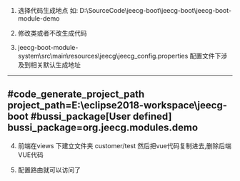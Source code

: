1. 选择代码生成地点 如: D:\SourceCode\jeecg-boot\jeecg-boot\jeecg-boot-module-demo

2. 修改类或者不改生成代码

3. jeecg-boot-module-system\src\main\resources\jeecg\jeecg_config.properties 配置文件下涉及到相关默认生成地址
-----------
#code_generate_project_path
project_path=E:\\eclipse2018-workspace\\jeecg-boot
#bussi_package[User defined]
bussi_package=org.jeecg.modules.demo
-----------

4. 前端在views 下建立文件夹 customer/test 然后把vue代码复制进去,删除后端VUE代码

5. 配置路由就可以访问了
